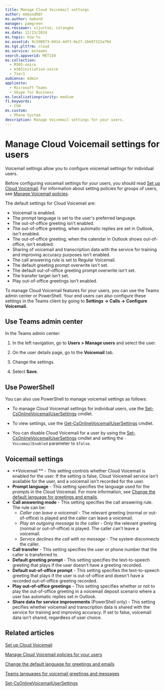 ```yaml
---
title: Manage Cloud Voicemail settings
author: mkbond007
ms.author: mabond
manager: pamgreen
ms.reviewer: vijurtse, colongma
ms.date: 12/13/2024
ms.topic: how-to
ms.assetid: 9c590873-b014-4df3-9e27-1bb97322a79d
ms.tgt.pltfrm: cloud
ms.service: msteams
search.appverid: MET150
ms.collection: 
  - M365-voice
  - m365initiative-voice
  - Tier1
audience: Admin
appliesto: 
  - Microsoft Teams
  - Skype for Business
ms.localizationpriority: medium
f1.keywords: 
  - CSH
ms.custom: 
  - Phone System
description: Manage Voicemail settings for your users.
---
```


# Manage Cloud Voicemail settings for users

Voicemail settings allow you to configure voicemail settings for individual users.

Before configuring voicemail settings for your users, you should read [Set up Cloud Voicemail](set-up-phone-system-voicemail.md). For information about setting policies for groups of users, see [Manage Voicemail policies](manage-voicemail-policies.md).

The default settings for Cloud Voicemail are:

- Voicemail is enabled.
- The prompt language is set to the user's preferred language.
- The out-of-office greeting isn't enabled.
- The out-of-office greeting, when automatic replies are set in Outlook, isn't enabled.
- The out-of-office greeting, when the calendar in Outlook shows out-of-office, isn't enabled.
- Sharing of voicemail and transcription data with the service for training and improving accuracy purposes isn't enabled.
- The call answering rule is set to Regular Voicemail.
- The default greeting prompt overwrite isn't set.
- The default out-of-office greeting prompt overwrite isn't set.
- The transfer target isn't set.
- Play out-of-office greetings isn't enabled.

To manage Cloud Voicemail features for your users, you can use the Teams admin center or PowerShell. Your end users can also configure these settings in the Teams client by going to **Settings -> Calls -> Configure Voicemail.**

## Use Teams admin center

In the Teams admin center:

1. In the left navigation, go to **Users > Manage users** and select the user.

2. On the user details page, go to the **Voicemail** tab.

3. Change the settings.

4. Select **Save**.

## Use PowerShell

You can also use PowerShell to manage voicemail settings as follows:

- To manage Cloud Voicemail settings for individual users, use the [Set-CsOnlineVoicemailUserSettings](/powershell/module/teams/set-csonlinevoicemailusersettings) cmdlet.

- To view settings, use the [Get-CsOnlineVoicemailUserSettings](/powershell/module/teams/get-csonlinevoicemailusersettings) cmdlet.

- You can disable Cloud Voicemail for a user by using the [Set-CsOnlineVoicemailUserSettings](/powershell/module/teams/set-csonlinevoicemailusersettings) cmdlet and setting the `-VoicemailEnabled` parameter to `$false`.

## Voicemail settings

- **Voicemail  ** - This setting controls whether Cloud Voicemail is enabled for the user. If the setting is false, Cloud Voicemail service isn't available for the user, and a voicemail isn't recorded for the user.
- **Prompt language** - This setting specifies the language used for the prompts in the Cloud Voicemail. For more information, see [Change the default language for greetings and emails](change-the-default-language-for-greetings-and-emails.md).
- **Call answering mode** - This setting specifies the call answering rule. The rule can be:
  - *Caller can leave a voicemail* - The relevant greeting (normal or out-of-office) is played and the caller can leave a voicemail.
  - *Play an outgoing message to the caller* - Only the relevant greeting (normal or out-of-office) is played. The caller can't leave a voicemail.
  - *Service declines the call with no message* - The system disconnects the caller.
- **Call transfer** - This setting specifies the user or phone number that the caller is transferred to.
- **Default greeting prompt** - This setting specifies the text-to-speech greeting that plays if the user doesn't have a greeting recorded.
- **Default out-of-office prompt** - This setting specifies the text-to-speech greeting that plays if the user is out-of-office and doesn't have a recorded out-of-office greeting recorded.
- **Play out-of-office greetings** - This setting specifies whether or not to play the out-of-office greeting in a voicemail deposit scenario where a user has automatic replies set in Outlook.
- **Share data for service improvements** (PowerShell only) - This setting pecifies whether voicemail and transcription data is shared with the service for training and improving accuracy. If set to false, voicemail data isn't shared, regardless of user choice.

## Related articles

[Set up Cloud Voicemail](set-up-phone-system-voicemail.md)

[Manage Cloud Voicemail policies for your users](manage-voicemail-policies.md)

[Change the default language for greetings and emails](change-the-default-language-for-greetings-and-emails.md)

[Teams languages for voicemail greetings and messages](languages-for-voicemail-greetings-and-messages.md)

[Set-CsOnlineVoicemailUserSettings](/powershell/module/teams/set-csonlinevoicemailusersettings)
